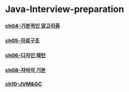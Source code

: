 # Java-Interview-preparation

### [ch04-기본적인 알고리즘](/Ch4_FundamentalAlgorithm)
### [ch05-자료구조](/Ch5_DataStructure)
### [ch06-디자인 패턴](/Ch6_designPattern)
### [ch08-자바의 기본](/Ch8_Java_Basic)
### [ch10-JVM&GC](/Ch10_JVM_GC)
